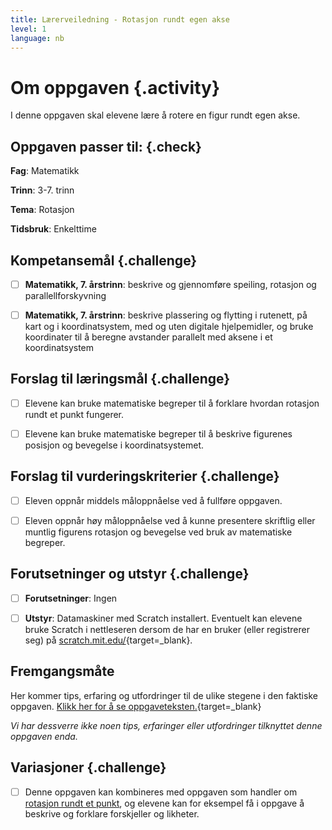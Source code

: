 ```yaml
---
title: Lærerveiledning - Rotasjon rundt egen akse
level: 1
language: nb
---
```


# Om oppgaven {.activity}
I denne oppgaven skal elevene lære å rotere en figur rundt egen akse.


## Oppgaven passer til: {.check}
 __Fag__: Matematikk

__Trinn__: 3-7. trinn

__Tema__: Rotasjon

__Tidsbruk__: Enkelttime


## Kompetansemål {.challenge}

- [ ]  __Matematikk, 7. årstrinn__: beskrive og gjennomføre speiling, rotasjon og parallellforskyvning

- [ ]  __Matematikk, 7. årstrinn__: beskrive plassering og flytting i rutenett, på kart og i koordinatsystem, med og uten digitale hjelpemidler, og bruke koordinater til å beregne avstander parallelt med aksene i et koordinatsystem


## Forslag til læringsmål {.challenge}

- [ ]  Elevene kan bruke matematiske begreper til å forklare hvordan rotasjon rundt et punkt fungerer.
- [ ]  Elevene kan bruke matematiske begreper til å beskrive figurenes posisjon og bevegelse i koordinatsystemet.


## Forslag til vurderingskriterier {.challenge}

- [ ]  Eleven oppnår middels måloppnåelse ved å fullføre oppgaven.
- [ ] Eleven oppnår høy måloppnåelse ved å kunne presentere skriftlig eller muntlig figurens rotasjon og bevegelse ved bruk av matematiske begreper.


## Forutsetninger og utstyr {.challenge}
- [ ]  __Forutsetninger__: Ingen

- [ ]  __Utstyr__: Datamaskiner med Scratch installert. Eventuelt kan elevene bruke Scratch i nettleseren dersom de har en bruker (eller registrerer seg) på [scratch.mit.edu/](http://scratch.mit.edu/){target=_blank}.


## Fremgangsmåte
Her kommer tips, erfaring og utfordringer til de ulike stegene i den faktiske oppgaven. [Klikk her for å se oppgaveteksten.](../rotasjon/rotasjon.html){target=_blank}

_Vi har dessverre ikke noen tips, erfaringer eller utfordringer tilknyttet denne oppgaven enda._


## Variasjoner {.challenge}
- [ ]  Denne oppgaven kan kombineres med oppgaven som handler om [rotasjon rundt et punkt](../rotasjon%20rundt%20punkt/rotasjon%20rundt%20punkt.html), og elevene kan for eksempel få i oppgave å beskrive og forklare forskjeller og likheter.
